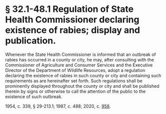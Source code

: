 # § 32.1-48.1 Regulation of State Health Commissioner declaring existence of rabies; display and publication.

<p>Whenever the State Health Commissioner is informed that an outbreak of rabies has occurred in a county or city, he may, after consulting with the Commissioner of Agriculture and Consumer Services and the Executive Director of the Department of Wildlife Resources, adopt a regulation declaring the existence of rabies in such county or city and containing such requirements as are hereinafter set forth. Such regulations shall be prominently displayed throughout the county or city and shall be published therein by signs or otherwise to call the attention of the public to the existence of such outbreak.</p><p>1954, c. 339, § 29-213.1; 1987, c. 488; 2020, c. <a href='http://lis.virginia.gov/cgi-bin/legp604.exe?201+ful+CHAP0958'>958</a>.</p>